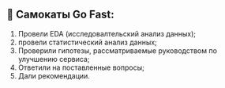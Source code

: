 ## 🛴 **Самокаты Go Fast:**
1. Провели EDA (исследовалтельский анализ данных);
2. провели статистический анализ данных;
3. Проверили гипотезы, рассматриваемые руководством по улучшению сервиса;
4. Ответили на поставленные вопросы;
5. Дали рекомендации.
